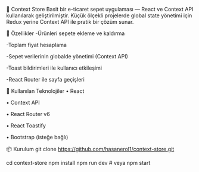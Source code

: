 🛒 Context Store
Basit bir e-ticaret sepet uygulaması — React ve Context API kullanılarak geliştirilmiştir.
Küçük ölçekli projelerde global state yönetimi için Redux yerine Context API ile pratik bir çözüm sunar.

🚀 Özellikler
-Ürünleri sepete ekleme ve kaldırma

-Toplam fiyat hesaplama

-Sepet verilerinin globalde yönetimi (Context API)

-Toast bildirimleri ile kullanıcı etkileşimi

-React Router ile sayfa geçişleri

🧰 Kullanılan Teknolojiler
 • React 

 • Context API

 • React Router v6

 • React Toastify

 • Bootstrap (isteğe bağlı)


 📦 Kurulum
git clone https://github.com/hasanerol1/context-store.git


cd context-store
npm install
npm run dev  # veya npm start

 
